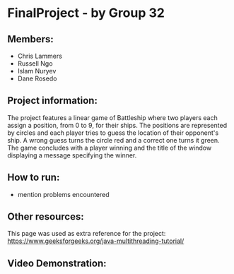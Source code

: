 # FinalProject - by Group 32
## Members: 
* Chris Lammers
* Russell Ngo
* Islam Nuryev
* Dane Rosedo

## Project information: 
The project features a linear game of Battleship where two players each assign a position, from 0 to 9, for their ships. The positions are represented by circles and each player tries to guess the location of their opponent's ship. A wrong guess turns the circle red and a correct one turns it green. The game concludes with a player winning and the title of the window displaying a message specifying the winner. 

## How to run:
- mention problems encountered

## Other resources:
This page was used as extra reference for the project: https://www.geeksforgeeks.org/java-multithreading-tutorial/

## Video Demonstration:
